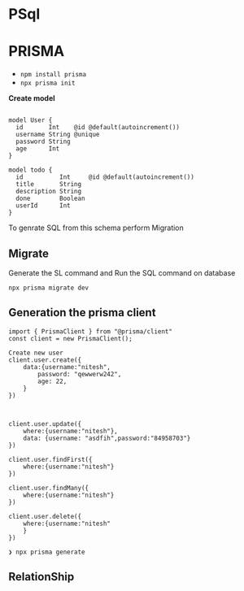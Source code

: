 # PSql





# PRISMA
- `npm install prisma`
- `npx prisma init`

 **Create model**

```

model User {
  id       Int    @id @default(autoincrement())
  username String @unique
  password String
  age      Int
}

model todo {
  id          Int     @id @default(autoincrement())
  title       String
  description String
  done        Boolean
  userId      Int
}
```
To genrate SQL from this schema  perform Migration

## Migrate 
Generate the SL command and Run the SQL command on database

```npx prisma migrate dev ```

## Generation the prisma client

```
import { PrismaClient } from "@prisma/client"
const client = new PrismaClient();

Create new user 
client.user.create({
    data:{username:"nitesh",
        password: "qewwerw242",
        age: 22,
    }
})



client.user.update({
    where:{username:"nitesh"},
    data: {username: "asdfih",password:"84958703"}
})

client.user.findFirst({
    where:{username:"nitesh"}
})

client.user.findMany({
    where:{username:"nitesh"}
})

client.user.delete({
    where:{username:"nitesh"
    }
})
```



`❯ npx prisma generate `


## RelationShip
